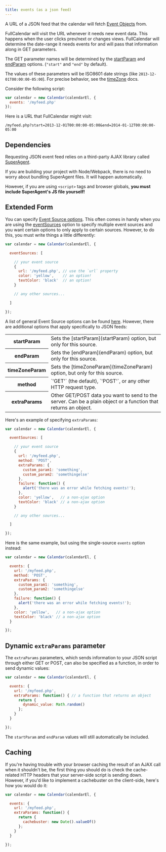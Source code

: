 ```yaml
---
title: events (as a json feed)
---
```


A URL of a JSON feed that the calendar will fetch [Event Objects](event-object) from.

FullCalendar will visit the URL whenever it needs new event data. This happens when the user clicks prev/next or changes views. FullCalendar will determine the date-range it needs events for and will pass that information along in GET parameters.

The GET parameter names will be determined by the [startParam](startParam) and [endParam](endParam) options. (`"start"` and `"end"` by default).

The values of these parameters will be ISO8601 date strings (like `2013-12-01T00:00:00-05:00`). For precise behavior, see the [timeZone](timeZone) docs.

Consider the following script:

```js
var calendar = new Calendar(calendarEl, {
  events: '/myfeed.php'
});
```

Here is a URL that FullCalendar might visit:

`/myfeed.php?start=2013-12-01T00:00:00-05:00&end=2014-01-12T00:00:00-05:00`


## Dependencies

Requesting JSON event feed relies on a third-party AJAX library called [SuperAgent](http://visionmedia.github.io/superagent/).

If you are building your project with Node/Webpack, there is no need to worry about bundling SuperAgent files. It will happen automatically.

However, if you are using `<script>` tags and browser globals, **you must include SuperAgent's JS file yourself!**


## Extended Form

You can specify [Event Source options](event-source-object#options). This often comes in handy when you are using the [eventSources](eventSources) option to specify multiple event sources and you want certain options to only apply to certain sources. However, to do this, you must write things a little differently:

```js
var calendar = new Calendar(calendarEl, {

  eventSources: [

    // your event source
    {
      url: '/myfeed.php', // use the `url` property
      color: 'yellow',    // an option!
      textColor: 'black'  // an option!
    }

    // any other sources...

  ]

});
```

A list of general Event Source options can be found [here](event-source-object#options).
<span id='options'>However, there are additional options that apply specifically to JSON feeds:</span>

<table>

<tr>
<th>startParam</th>
<td markdown='1'>
Sets the [startParam](startParam) option, but only for this source.
</td>
</tr>

<tr>
<th>endParam</th>
<td markdown='1'>
Sets the [endParam](endParam) option, but only for this source.
</td>
</tr>

<tr>
<th>timeZoneParam</th>
<td markdown='1'>
Sets the [timeZoneParam](timeZoneParam) option, but only for this source.
</td>
</tr>

<tr>
<th>method</th>
<td markdown='1'>
`'GET'` (the default), `'POST'`, or any other HTTP request type.
</td>
</tr>

<tr>
<th>extraParams</th>
<td markdown='1'>
Other GET/POST data you want to send to the server. Can be a plain object or a function that returns an object.
</td>
</tr>

</table>


Here's an example of specifying `extraParams`:

```js
var calendar = new Calendar(calendarEl, {

  eventSources: [

    // your event source
    {
      url: '/myfeed.php',
      method: 'POST',
      extraParams: {
        custom_param1: 'something',
        custom_param2: 'somethingelse'
      },
      failure: function() {
        alert('there was an error while fetching events!');
      },
      color: 'yellow',   // a non-ajax option
      textColor: 'black' // a non-ajax option
    }

    // any other sources...

  ]

});
```

Here is the same example, but using the single-source `events` option instead:

```js
var calendar = new Calendar(calendarEl, {

  events: {
    url: '/myfeed.php',
    method: 'POST',
    extraParams: {
      custom_param1: 'something',
      custom_param2: 'somethingelse'
    },
    failure: function() {
      alert('there was an error while fetching events!');
    },
    color: 'yellow',   // a non-ajax option
    textColor: 'black' // a non-ajax option
  }

});
```

## Dynamic `extraParams` parameter

The `extraParams` parameters, which sends information to your JSON script through either GET or POST, can also be specified as a function, in order to send dynamic values:

```js
var calendar = new Calendar(calendarEl, {

  events: {
    url: '/myfeed.php',
    extraParams: function() { // a function that returns an object
      return {
        dynamic_value: Math.random()
      };
    }
  }

});
```

The `startParam` and `endParam` values will still automatically be included.


## Caching

If you're having trouble with your browser caching the result of an AJAX call when it shouldn't be, the first thing you should do is check the cache-related HTTP headers that your server-side script is sending down. However, if you'd like to implement a cachebuster on the client-side, here's how you would do it:

```js
var calendar = new Calendar(calendarEl, {

  events: {
    url: '/myfeed.php',
    extraParams: function() {
      return {
        cachebuster: new Date().valueOf()
      };
    }
  }

});
```
